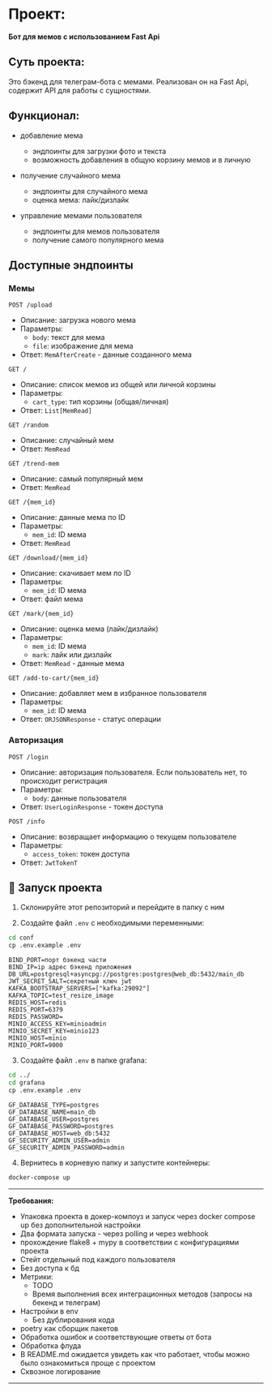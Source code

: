 # Проект:

**Бот для мемов с использованием Fast Api**

## Суть проекта:
Это бэкенд для телеграм-бота с мемами. Реализован он на Fast Api, содержит API для работы с сущностями.


## Функционал:
- добавление мема
  - эндпоинты для загрузки фото и текста
  - возможность добавления в общую корзину мемов и в личную

- получение случайного мема
  - эндпоинты для случайного мема
  - оценка мема: лайк/дизлайк

- управление мемами пользователя
  - эндпоинты для мемов пользователя
  - получение самого популярного мема

## Доступные эндпоинты

### Мемы
  ```
  POST /upload
  ```
  - Описание: загрузка нового мема
  - Параметры:
    - `body`: текст для мема
    - `file`: изображение для мема
  - Ответ: `MemAfterCreate` - данные созданного мема

  ```
  GET /
  ```
  - Описание: список мемов из общей или личной корзины
  - Параметры:
    - `cart_type`: тип корзины (общая/личная)
  - Ответ: `List[MemRead]`

  ```
  GET /random
  ```
  - Описание: случайный мем
  - Ответ: `MemRead`

  ```
  GET /trend-mem
  ```
  - Описание: самый популярный мем
  - Ответ: `MemRead`

  ```
  GET /{mem_id}
  ```
  - Описание: данные мема по ID
  - Параметры:
    - `mem_id`: ID мема
  - Ответ: `MemRead`

  ```
  GET /download/{mem_id}
  ```
  - Описание: скачивает мем по ID
  - Параметры:
    - `mem_id`: ID мема
  - Ответ: файл мема

  ```
  GET /mark/{mem_id}
  ```
  - Описание: оценка мема (лайк/дизлайк)
  - Параметры:
    - `mem_id`: ID мема
    - `mark`: лайк или дизлайк
  - Ответ: `MemRead` - данные мема

  ```
  GET /add-to-cart/{mem_id}
  ```
  - Описание: добавляет мем в избранное пользователя
  - Параметры:
    - `mem_id`: ID мема
  - Ответ: `ORJSONResponse` - статус операции

### Авторизация

  ```
  POST /login
  ```
  - Описание: авторизация пользователя. Если пользователь нет, то происходит регистрация
  - Параметры:
    - `body`: данные пользователя
  - Ответ: `UserLoginResponse` - токен доступа

  ```
  POST /info
  ```
  - Описание: возвращает информацию о текущем пользователе
  - Параметры:
    - `access_token`: токен доступа
  - Ответ: `JwtTokenT`

## 🔧 Запуск проекта

1. Склонируйте этот репозиторий и перейдите в папку с ним

2. Создайте файл `.env` с необходимыми переменными:

```bash
cd conf
ср .env.example .env
```

```env
BIND_PORT=порт бэкенд части
BIND_IP=ip адрес бэкенд приложения
DB_URL=postgresql+asyncpg://postgres:postgres@web_db:5432/main_db
JWT_SECRET_SALT=секретный ключ jwt
KAFKA_BOOTSTRAP_SERVERS=["kafka:29092"]
KAFKA_TOPIC=test_resize_image
REDIS_HOST=redis
REDIS_PORT=6379
REDIS_PASSWORD=
MINIO_ACCESS_KEY=minioadmin
MINIO_SECRET_KEY=minio123
MINIO_HOST=minio
MINIO_PORT=9000
```
3. Создайте файл `.env` в папке grafana:

```bash
cd ../
cd grafana
ср .env.example .env
```

```env
GF_DATABASE_TYPE=postgres
GF_DATABASE_NAME=main_db
GF_DATABASE_USER=postgres
GF_DATABASE_PASSWORD=postgres
GF_DATABASE_HOST=web_db:5432
GF_SECURITY_ADMIN_USER=admin
GF_SECURITY_ADMIN_PASSWORD=admin
```
4. Вернитесь в корневую папку и запустите контейнеры:

```bash
docker-compose up
```

---

**Требования:**

- Упаковка проекта в докер-компоуз и запуск через docker compose up без дополнительной настройки
- Два формата запуска - через polling и через webhook
- прохождение flake8 + mypy в соответствии с конфигурациями проекта
- Стейт отдельный под каждого пользователя
- Без доступа к бд
- Метрики: 
  - TODO
  - Время выполнения всех интеграционных методов (запросы на бекенд и телеграм)
- Настройки в env
  - Без дублирования кода
- poetry как сборщик пакетов
- Обработка ошибок и соответствующие ответы от бота
- Обработка флуда
- В README.md ожидается увидеть как что работает, чтобы можно было ознакомиться проще с проектом
- Сквозное логирование

---